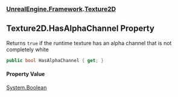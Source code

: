 ### [UnrealEngine.Framework](UnrealEngine_Framework.md 'UnrealEngine.Framework').[Texture2D](Texture2D.md 'UnrealEngine.Framework.Texture2D')
## Texture2D.HasAlphaChannel Property
Returns `true` if the runtime texture has an alpha channel that is not completely white  
```csharp
public bool HasAlphaChannel { get; }
```
#### Property Value
[System.Boolean](https://docs.microsoft.com/en-us/dotnet/api/System.Boolean 'System.Boolean')
